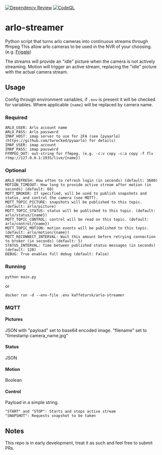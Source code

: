 [![Dependency Review](https://github.com/kaffetorsk/arlo-streamer/actions/workflows/dependency-review.yml/badge.svg)](https://github.com/kaffetorsk/arlo-streamer/actions/workflows/dependency-review.yml) [![CodeQL](https://github.com/kaffetorsk/arlo-streamer/actions/workflows/codeql.yml/badge.svg)](https://github.com/kaffetorsk/arlo-streamer/actions/workflows/codeql.yml)

# arlo-streamer
Python script that turns arlo cameras into continuous streams through ffmpeg
This allow arlo cameras to be used in the NVR of your choosing. (e.g. [Frigate](https://frigate.video/))

The streams will provide an "idle" picture when the camera is not actively streaming.
Motion will trigger an active stream, replacing the "idle" picture with the actual camera stream.

## Usage
Config through environment variables, if `.env` is present it will be checked for variables.
Where applicable `{name}` will be replaced by camera name.
### Required
```
ARLO_USER: Arlo account name
ARLO_PASS: Arlo password
IMAP_HOST: imap server to use for 2FA (see [pyaarlo](https://github.com/twrecked/pyaarlo) for details)
IMAP_USER: imap account
IMAP_PASS: imap password
FFMPEG_OUT: out-string for ffmpeg. (e.g. -c:v copy -c:a copy -f flv rtmp://127.0.0.1:1935/live/{name})
```
### Optional
```
ARLO_REFRESH: How often to refresh login (in seconds) (default: 3600)
MOTION_TIMEOUT: How long to provide active stream after motion (in seconds) (default: 60)
MQTT_BROKER: If specified, will be used to publish snapshots and status, and control the camera (see MQTT).
MQTT_TOPIC_PICTURE: snapshots will be published to this topic. (default: arlo/picture)
MQTT_TOPIC_STATUS: status will be published to this topic. (default: arlo/status/{name})
MQTT_TOPIC_CONTROL: control will be read on this topic. (default: arlo/control/{name})
MQTT_TOPIC_MOTION: motion events will be published to this topic. (default: arlo/motion/{name})
MQTT_RECONNECT_INTERVAL: Wait this amount before retrying connection to broker (in seconds) (default: 5)
STATUS_INTERVAL: Time between published status messages (in seconds) (default: 120)
DEBUG: True enables full debug (default: False)
```
### Running
```
python main.py
```
or
```
docker run -d --env-file .env kaffetorsk/arlo-streamer
```
### MQTT
#### Pictures
JSON with "payload" set to base64 encoded image. "filename" set to "timestamp camera_name.jpg"
#### Status
JSON
#### Motion
Boolean
#### Control
Payload in a simple string.
```
"START" and "STOP": Starts and stops active stream
"SNAPSHOT": Requests snapshot to be taken
```
## Notes
This repo is in early development, treat it as such and feel free to submit PRs.
